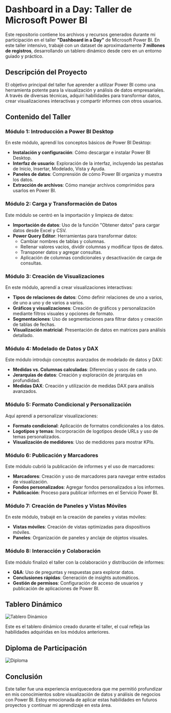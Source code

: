 # Dashboard in a Day: Taller de Microsoft Power BI

Este repositorio contiene los archivos y recursos generados durante mi participación en el taller **"Dashboard in a Day"** de Microsoft Power BI. En este taller intensivo, trabajé con un dataset de aproximadamente **7 millones de registros**, desarrollando un tablero dinámico desde cero en un entorno guiado y práctico.

## Descripción del Proyecto

El objetivo principal del taller fue aprender a utilizar Power BI como una herramienta potente para la visualización y análisis de datos empresariales. A través de diversas técnicas, adquirí habilidades para transformar datos, crear visualizaciones interactivas y compartir informes con otros usuarios.

## Contenido del Taller

### Módulo 1: Introducción a Power BI Desktop

En este módulo, aprendí los conceptos básicos de Power BI Desktop:

- **Instalación y configuración**: Cómo descargar e instalar Power BI Desktop.
- **Interfaz de usuario**: Exploración de la interfaz, incluyendo las pestañas de Inicio, Insertar, Modelado, Vista y Ayuda.
- **Paneles de datos**: Comprensión de cómo Power BI organiza y muestra los datos.
- **Extracción de archivos**: Cómo manejar archivos comprimidos para usarlos en Power BI.

### Módulo 2: Carga y Transformación de Datos

Este módulo se centró en la importación y limpieza de datos:

- **Importación de datos**: Uso de la función "Obtener datos" para cargar datos desde Excel y CSV.
- **Power Query Editor**: Herramientas para transformar datos:
  - Cambiar nombres de tablas y columnas.
  - Rellenar valores vacíos, dividir columnas y modificar tipos de datos.
  - Transponer datos y agregar consultas.
  - Aplicación de columnas condicionales y desactivación de carga de consultas.

### Módulo 3: Creación de Visualizaciones

En este módulo, aprendí a crear visualizaciones interactivas:

- **Tipos de relaciones de datos**: Cómo definir relaciones de uno a varios, de uno a uno y de varios a varios.
- **Gráficos y visualizaciones**: Creación de gráficos y personalización mediante filtros visuales y opciones de formato.
- **Segmentaciones**: Uso de segmentaciones para filtrar datos y creación de tablas de fechas.
- **Visualización matricial**: Presentación de datos en matrices para análisis detallado.

### Módulo 4: Modelado de Datos y DAX

Este módulo introdujo conceptos avanzados de modelado de datos y DAX:

- **Medidas vs. Columnas calculadas**: Diferencias y usos de cada uno.
- **Jerarquías de datos**: Creación y exploración de jerarquías en profundidad.
- **Medidas DAX**: Creación y utilización de medidas DAX para análisis avanzados.

### Módulo 5: Formato Condicional y Personalización

Aquí aprendí a personalizar visualizaciones:

- **Formato condicional**: Aplicación de formatos condicionales a los datos.
- **Logotipos y temas**: Incorporación de logotipos desde URLs y uso de temas personalizados.
- **Visualización de medidores**: Uso de medidores para mostrar KPIs.

### Módulo 6: Publicación y Marcadores

Este módulo cubrió la publicación de informes y el uso de marcadores:

- **Marcadores**: Creación y uso de marcadores para navegar entre estados de visualización.
- **Fondos personalizados**: Agregar fondos personalizados a los informes.
- **Publicación**: Proceso para publicar informes en el Servicio Power BI.

### Módulo 7: Creación de Paneles y Vistas Móviles

En este módulo, trabajé en la creación de paneles y vistas móviles:

- **Vistas móviles**: Creación de vistas optimizadas para dispositivos móviles.
- **Paneles**: Organización de paneles y anclaje de objetos visuales.

### Módulo 8: Interacción y Colaboración

Este módulo finalizó el taller con la colaboración y distribución de informes:

- **Q&A**: Uso de preguntas y respuestas para explorar datos.
- **Conclusiones rápidas**: Generación de insights automáticos.
- **Gestión de permisos**: Configuración de acceso de usuarios y publicación de aplicaciones de Power BI.

## Tablero Dinámico

![Tablero Dinámico](ruta/a/tu/tablero.jpg)

Este es el tablero dinámico creado durante el taller, el cual refleja las habilidades adquiridas en los módulos anteriores.

## Diploma de Participación

![Diploma](ruta/a/tu/diploma.jpg)

## Conclusión

Este taller fue una experiencia enriquecedora que me permitió profundizar en mis conocimientos sobre visualización de datos y análisis de negocios con Power BI. Estoy emocionada de aplicar estas habilidades en futuros proyectos y continuar mi aprendizaje en esta área.



